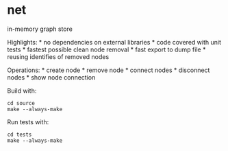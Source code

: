 # net
in-memory graph store

Highlights:
    * no dependencies on external libraries
    * code covered with unit tests
    * fastest possible clean node removal
    * fast export to dump file
    * reusing identifies of removed nodes

Operations:
    * create node
    * remove node
    * connect nodes
    * disconnect nodes
    * show node connection

Build with:

    cd source
    make --always-make

Run tests with:

    cd tests
    make --always-make
